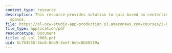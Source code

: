 ```yaml
---
content_type: resource
description: This resource provides solution to quiz based on centerline, may and
  spanos.
file: https://ol-ocw-studio-app-production.s3.amazonaws.com/courses/2-830j-control-of-manufacturing-processes-sma-6303-spring-2008/5c7545554bc60de93eef6ebc8b55519a_q1_sol_2008.pdf
file_type: application/pdf
resourcetype: Document
title: q1_sol_2008.pdf
uid: 5c754555-4bc6-0de9-3eef-6ebc8b55519a
---
```

